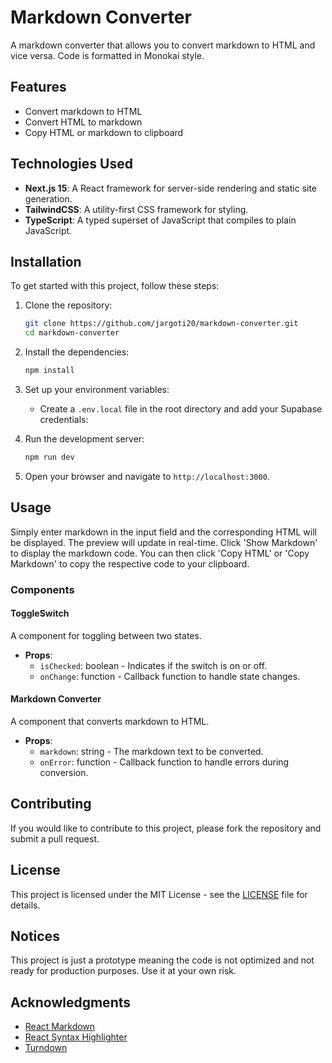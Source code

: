 # Markdown Converter

A markdown converter that allows you to convert markdown to HTML and vice versa. Code is formatted in Monokai style.

## Features

- Convert markdown to HTML
- Convert HTML to markdown
- Copy HTML or markdown to clipboard

## Technologies Used

- **Next.js 15**: A React framework for server-side rendering and static site generation.
- **TailwindCSS**: A utility-first CSS framework for styling.
- **TypeScript**: A typed superset of JavaScript that compiles to plain JavaScript.

## Installation

To get started with this project, follow these steps:

1. Clone the repository:
   ```bash
   git clone https://github.com/jargoti20/markdown-converter.git
   cd markdown-converter
   ```

2. Install the dependencies:
   ```bash
   npm install
   ```

3. Set up your environment variables:
   - Create a `.env.local` file in the root directory and add your Supabase credentials:

4. Run the development server:
   ```bash
   npm run dev
   ```

5. Open your browser and navigate to `http://localhost:3000`.

## Usage

Simply enter markdown in the input field and the corresponding HTML will be displayed. The preview will update in real-time. Click 'Show Markdown' to display the markdown code. You can then click 'Copy HTML' or 'Copy Markdown' to copy the respective code to your clipboard.

### Components

#### ToggleSwitch

A component for toggling between two states. 

- **Props**:
  - `isChecked`: boolean - Indicates if the switch is on or off.
  - `onChange`: function - Callback function to handle state changes.

#### Markdown Converter

A component that converts markdown to HTML.

- **Props**:
  - `markdown`: string - The markdown text to be converted.
  - `onError`: function - Callback function to handle errors during conversion.

## Contributing

If you would like to contribute to this project, please fork the repository and submit a pull request.

## License

This project is licensed under the MIT License - see the [LICENSE](LICENSE) file for details.

## Notices

This project is just a prototype meaning the code is not optimized and not ready for production purposes. Use it at your own risk.

## Acknowledgments

- [React Markdown](https://github.com/remarkjs/react-markdown)
- [React Syntax Highlighter](https://github.com/conorhastings/react-syntax-highlighter)
- [Turndown](https://github.com/domchristie/turndown)
